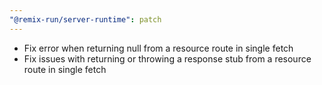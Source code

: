 ```yaml
---
"@remix-run/server-runtime": patch
---
```


- Fix error when returning null from a resource route in single fetch
- Fix issues with returning or throwing a response stub from a resource route in single fetch
